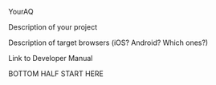 YourAQ

Description of your project

Description of target browsers (iOS? Android? Which ones?)

Link to Developer Manual

BOTTOM HALF START HERE
